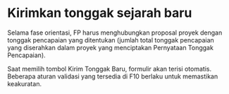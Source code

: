# **Kirimkan tonggak sejarah baru**

Selama fase orientasi, FP harus menghubungkan proposal proyek dengan tonggak pencapaian yang ditentukan (jumlah total tonggak pencapaian yang diserahkan dalam proyek yang menciptakan Pernyataan Tonggak Pencapaian).

Saat memilih tombol Kirim Tonggak Baru, formulir akan terisi otomatis. Beberapa aturan validasi yang tersedia di F10 berlaku untuk memastikan keakuratan.
